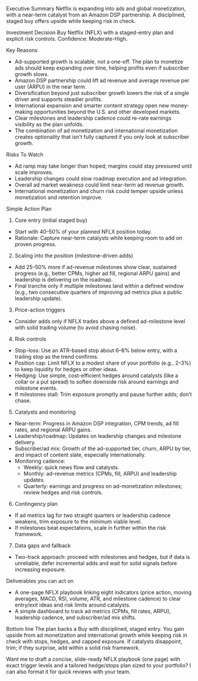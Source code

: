 Executive Summary
Netflix is expanding into ads and global monetization, with a near-term catalyst from an Amazon DSP partnership. A disciplined, staged buy offers upside while keeping risk in check.

Investment Decision
Buy Netflix (NFLX) with a staged-entry plan and explicit risk controls. Confidence: Moderate-High.

Key Reasons
- Ad-supported growth is scalable, not a one-off. The plan to monetize ads should keep expanding over time, helping profits even if subscriber growth slows.
- Amazon DSP partnership could lift ad revenue and average revenue per user (ARPU) in the near term.
- Diversification beyond just subscriber growth lowers the risk of a single driver and supports steadier profits.
- International expansion and smarter content strategy open new money-making opportunities beyond the U.S. and other developed markets.
- Clear milestones and leadership cadence could re-rate earnings visibility as the plan unfolds.
- The combination of ad monetization and international monetization creates optionality that isn’t fully captured if you only look at subscriber growth.

Risks To Watch
- Ad ramp may take longer than hoped; margins could stay pressured until scale improves.
- Leadership changes could slow roadmap execution and ad integration.
- Overall ad market weakness could limit near-term ad revenue growth.
- International monetization and churn risk could temper upside unless monetization and retention improve.

Simple Action Plan
1) Core entry (initial staged buy)
- Start with 40–50% of your planned NFLX position today.
- Rationale: Capture near-term catalysts while keeping room to add on proven progress.

2) Scaling into the position (milestone-driven adds)
- Add 25–50% more if ad-revenue milestones show clear, sustained progress (e.g., better CPMs, higher ad fill, regional ARPU gains) and leadership is delivering on the roadmap.
- Final tranche only if multiple milestones land within a defined window (e.g., two consecutive quarters of improving ad metrics plus a public leadership update).

3) Price-action triggers
- Consider adds only if NFLX trades above a defined ad-milestone level with solid trading volume (to avoid chasing noise).

4) Risk controls
- Stop-loss: Use an ATR-based stop about 6–8% below entry, with a trailing stop as the trend confirms.
- Position cap: Limit NFLX to a modest share of your portfolio (e.g., 2–3%) to keep liquidity for hedges or other ideas.
- Hedging: Use simple, cost-efficient hedges around catalysts (like a collar or a put spread) to soften downside risk around earnings and milestone events.
- If milestones stall: Trim exposure promptly and pause further adds; don’t chase.

5) Catalysts and monitoring
- Near-term: Progress in Amazon DSP integration, CPM trends, ad fill rates, and regional ARPU gains.
- Leadership/roadmap: Updates on leadership changes and milestone delivery.
- Subscriber/ad mix: Growth of the ad-supported tier, churn, ARPU by tier, and impact of content slate, especially internationally.
- Monitoring cadence:
  - Weekly: quick news flow and catalysts.
  - Monthly: ad-revenue metrics (CPMs, fill, ARPU) and leadership updates.
  - Quarterly: earnings and progress on ad-monetization milestones; review hedges and risk controls.

6) Contingency plan
- If ad metrics lag for two straight quarters or leadership cadence weakens, trim exposure to the minimum viable level.
- If milestones beat expectations, scale in further within the risk framework.

7) Data gaps and fallback
- Two-track approach: proceed with milestones and hedges, but if data is unreliable, defer incremental adds and wait for solid signals before increasing exposure.

Deliverables you can act on
- A one-page NFLX playbook linking eight indicators (price action, moving averages, MACD, RSI, volume, ATR, and milestone cadence) to clear entry/exit ideas and risk limits around catalysts.
- A simple dashboard to track ad metrics (CPMs, fill rates, ARPU), leadership cadence, and subscriber/ad mix shifts.

Bottom line
The plan backs a Buy with disciplined, staged entry. You gain upside from ad monetization and international growth while keeping risk in check with stops, hedges, and capped exposure. If catalysts disappoint, trim; if they surprise, add within a solid risk framework.

Want me to draft a concise, slide-ready NFLX playbook (one page) with exact trigger levels and a tailored hedge/stops plan sized to your portfolio? I can also format it for quick reviews with your team.